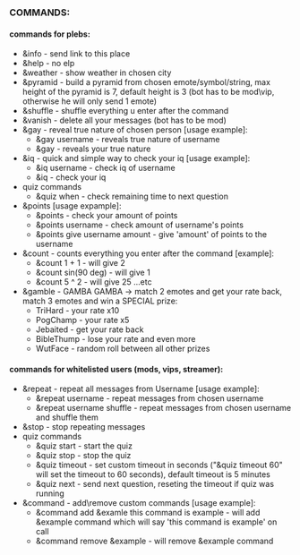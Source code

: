 ### COMMANDS: 
#### commands for plebs:
* &info - send link to this place
* &help - no elp
* &weather - show weather in chosen city
* &pyramid - build a pyramid from chosen emote/symbol/string, max height of the pyramid is 7, default height is 3 (bot has to be mod\vip, otherwise he will only send 1 emote)
* &shuffle - shuffle everything u enter after the command
* &vanish - delete all your messages (bot has to be mod)
* &gay - reveal true nature of chosen person [usage example]:
  - &gay username - reveals true nature of username
  - &gay - reveals your true nature
* &iq - quick and simple way to check your iq [usage example]:
  - &iq username - check iq of username
  - &iq - check your iq
* quiz commands
  - &quiz when - check remaining time to next question
* &points [usage expample]:
  - &points - check your amount of points
  - &points username - check amount of username's points
  - &points give username amount - give 'amount' of points to the username
* &count - counts everything you enter after the command [example]:
  - &count 1 + 1 - will give 2
  - &count sin(90 deg) - will give 1
  - &count 5 ^ 2 - will give 25 ...etc
* &gamble - GAMBA GAMBA -> match 2 emotes and get your rate back, match 3 emotes and win a SPECIAL prize:
  - TriHard - your rate x10
  - PogChamp - your rate x5
  - Jebaited - get your rate back
  - BibleThump - lose your rate and even more
  - WutFace - random roll between all other prizes
#### commands for whitelisted users (mods, vips, streamer):
* &repeat - repeat all messages from Username [usage example]:
  - &repeat username - repeat messages from chosen username
  - &repeat username shuffle - repeat messages from chosen username and shuffle them
* &stop - stop repeating messages
* quiz commands
  - &quiz start - start the quiz
  - &quiz stop - stop the quiz
  - &quiz timeout - set custom timeout in seconds ("&quiz timeout 60" will set the timeout to 60 seconds), default timeout is 5 minutes
  - &quiz next - send next question, reseting the timeout if quiz was running
* &command - add\remove custom commands [usage example]:
  - &command add &examle this command is example - will add &example command which will say 'this command is example' on call
  - &command remove &example - will remove &example command

